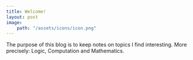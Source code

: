 ```yaml
---
title: Welcome!
layout: post
image: 
    path: "/assets/icons/icon.png"
---
```


The purpose of this blog is to keep notes on topics I find interesting. More precisely: Logic, Computation and Mathematics.
